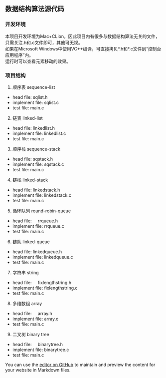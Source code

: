 ﻿## 数据结构算法源代码

### 开发环境  
  本项目开发环境为Mac+CLion，因此项目内有很多与数据结构算法无关的文件，只需关注.h和.c文件即可，其他可无视。  
  如果在Microsoft Windows中使用VC++编译，可直接拷贝*.h和*.c文件到“控制台应用程序”内。  
  运行时可以查看元素移动的效果。

### 项目结构  

1. 顺序表 sequence-list
- head file:      sqlist.h
- implement file: sqlist.c
- test file:      main.c

2. 链表 linked-list
- head file:      linkedlist.h
- implement file: linkedlist.c
- test file:      main.c

3. 顺序栈 sequence-stack  
- head file:      sqstack.h
- implement file: sqstack.c
- test file:      main.c

4. 链栈 linked-stack  
- head file:      linkedstack.h
- implement file: linkedstack.c
- test file:      main.c

5. 循环队列 round-robin-queue  
- head file:      rrqueue.h
- implement file: rrqueue.c
- test file:      main.c

6. 链队 linked-queue  
- head file:      linkedqueue.h
- implement file: linkedqueue.c
- test file:      main.c

7. 字符串 string  
- head file:      fixlengthstring.h
- implement file: fixlengthstring.c
- test file:      main.c

8. 多维数组 array  
- head file:      array.h
- implement file: array.c
- test file:      main.c

9. 二叉树 binary tree  
- head file:      binarytree.h
- implement file: binarytree.c
- test file:      main.c



You can use the [editor on GitHub](https://github.com/houor/data-structure/edit/master/README.md) to maintain and preview the content for your website in Markdown files.
